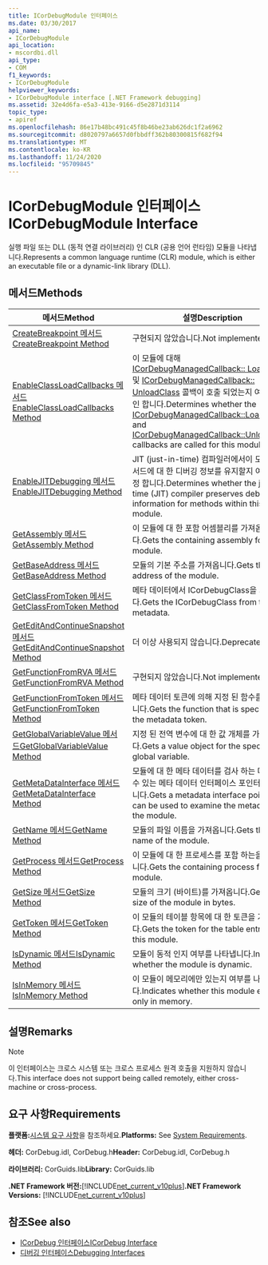 ```yaml
---
title: ICorDebugModule 인터페이스
ms.date: 03/30/2017
api_name:
- ICorDebugModule
api_location:
- mscordbi.dll
api_type:
- COM
f1_keywords:
- ICorDebugModule
helpviewer_keywords:
- ICorDebugModule interface [.NET Framework debugging]
ms.assetid: 32e4d6fa-e5a3-413e-9166-d5e2871d3114
topic_type:
- apiref
ms.openlocfilehash: 86e17b48bc491c45f8b46be23ab626dc1f2a6962
ms.sourcegitcommit: d8020797a6657d0fbbdff362b80300815f682f94
ms.translationtype: MT
ms.contentlocale: ko-KR
ms.lasthandoff: 11/24/2020
ms.locfileid: "95709845"
---
```

# <a name="icordebugmodule-interface"></a><span data-ttu-id="327e6-102">ICorDebugModule 인터페이스</span><span class="sxs-lookup"><span data-stu-id="327e6-102">ICorDebugModule Interface</span></span>

<span data-ttu-id="327e6-103">실행 파일 또는 DLL (동적 연결 라이브러리) 인 CLR (공용 언어 런타임) 모듈을 나타냅니다.</span><span class="sxs-lookup"><span data-stu-id="327e6-103">Represents a common language runtime (CLR) module, which is either an executable file or a dynamic-link library (DLL).</span></span>  
  
## <a name="methods"></a><span data-ttu-id="327e6-104">메서드</span><span class="sxs-lookup"><span data-stu-id="327e6-104">Methods</span></span>  
  
|<span data-ttu-id="327e6-105">메서드</span><span class="sxs-lookup"><span data-stu-id="327e6-105">Method</span></span>|<span data-ttu-id="327e6-106">설명</span><span class="sxs-lookup"><span data-stu-id="327e6-106">Description</span></span>|  
|------------|-----------------|  
|[<span data-ttu-id="327e6-107">CreateBreakpoint 메서드</span><span class="sxs-lookup"><span data-stu-id="327e6-107">CreateBreakpoint Method</span></span>](icordebugmodule-createbreakpoint-method.md)|<span data-ttu-id="327e6-108">구현되지 않았습니다.</span><span class="sxs-lookup"><span data-stu-id="327e6-108">Not implemented.</span></span>|  
|[<span data-ttu-id="327e6-109">EnableClassLoadCallbacks 메서드</span><span class="sxs-lookup"><span data-stu-id="327e6-109">EnableClassLoadCallbacks Method</span></span>](icordebugmodule-enableclassloadcallbacks-method.md)|<span data-ttu-id="327e6-110">이 모듈에 대해 [ICorDebugManagedCallback:: LoadClass](icordebugmanagedcallback-loadclass-method.md) 및 [ICorDebugManagedCallback:: UnloadClass](icordebugmanagedcallback-unloadclass-method.md) 콜백이 호출 되었는지 여부를 확인 합니다.</span><span class="sxs-lookup"><span data-stu-id="327e6-110">Determines whether the [ICorDebugManagedCallback::LoadClass](icordebugmanagedcallback-loadclass-method.md) and [ICorDebugManagedCallback::UnloadClass](icordebugmanagedcallback-unloadclass-method.md) callbacks are called for this module.</span></span>|  
|[<span data-ttu-id="327e6-111">EnableJITDebugging 메서드</span><span class="sxs-lookup"><span data-stu-id="327e6-111">EnableJITDebugging Method</span></span>](icordebugmodule-enablejitdebugging-method.md)|<span data-ttu-id="327e6-112">JIT (just-in-time) 컴파일러에서이 모듈의 메서드에 대 한 디버깅 정보를 유지할지 여부를 결정 합니다.</span><span class="sxs-lookup"><span data-stu-id="327e6-112">Determines whether the just-in-time (JIT) compiler preserves debugging information for methods within this module.</span></span>|  
|[<span data-ttu-id="327e6-113">GetAssembly 메서드</span><span class="sxs-lookup"><span data-stu-id="327e6-113">GetAssembly Method</span></span>](icordebugmodule-getassembly-method.md)|<span data-ttu-id="327e6-114">이 모듈에 대 한 포함 어셈블리를 가져옵니다.</span><span class="sxs-lookup"><span data-stu-id="327e6-114">Gets the containing assembly for this module.</span></span>|  
|[<span data-ttu-id="327e6-115">GetBaseAddress 메서드</span><span class="sxs-lookup"><span data-stu-id="327e6-115">GetBaseAddress Method</span></span>](icordebugmodule-getbaseaddress-method.md)|<span data-ttu-id="327e6-116">모듈의 기본 주소를 가져옵니다.</span><span class="sxs-lookup"><span data-stu-id="327e6-116">Gets the base address of the module.</span></span>|  
|[<span data-ttu-id="327e6-117">GetClassFromToken 메서드</span><span class="sxs-lookup"><span data-stu-id="327e6-117">GetClassFromToken Method</span></span>](icordebugmodule-getclassfromtoken-method.md)|<span data-ttu-id="327e6-118">메타 데이터에서 ICorDebugClass을 가져옵니다.</span><span class="sxs-lookup"><span data-stu-id="327e6-118">Gets the ICorDebugClass from the metadata.</span></span>|  
|[<span data-ttu-id="327e6-119">GetEditAndContinueSnapshot 메서드</span><span class="sxs-lookup"><span data-stu-id="327e6-119">GetEditAndContinueSnapshot Method</span></span>](icordebugmodule-geteditandcontinuesnapshot-method.md)|<span data-ttu-id="327e6-120">더 이상 사용되지 않습니다.</span><span class="sxs-lookup"><span data-stu-id="327e6-120">Deprecated.</span></span>|  
|[<span data-ttu-id="327e6-121">GetFunctionFromRVA 메서드</span><span class="sxs-lookup"><span data-stu-id="327e6-121">GetFunctionFromRVA Method</span></span>](icordebugmodule-getfunctionfromrva-method.md)|<span data-ttu-id="327e6-122">구현되지 않았습니다.</span><span class="sxs-lookup"><span data-stu-id="327e6-122">Not implemented.</span></span>|  
|[<span data-ttu-id="327e6-123">GetFunctionFromToken 메서드</span><span class="sxs-lookup"><span data-stu-id="327e6-123">GetFunctionFromToken Method</span></span>](icordebugmodule-getfunctionfromtoken-method.md)|<span data-ttu-id="327e6-124">메타 데이터 토큰에 의해 지정 된 함수를 가져옵니다.</span><span class="sxs-lookup"><span data-stu-id="327e6-124">Gets the function that is specified by the metadata token.</span></span>|  
|[<span data-ttu-id="327e6-125">GetGlobalVariableValue 메서드</span><span class="sxs-lookup"><span data-stu-id="327e6-125">GetGlobalVariableValue Method</span></span>](icordebugmodule-getglobalvariablevalue-method.md)|<span data-ttu-id="327e6-126">지정 된 전역 변수에 대 한 값 개체를 가져옵니다.</span><span class="sxs-lookup"><span data-stu-id="327e6-126">Gets a value object for the specified global variable.</span></span>|  
|[<span data-ttu-id="327e6-127">GetMetaDataInterface 메서드</span><span class="sxs-lookup"><span data-stu-id="327e6-127">GetMetaDataInterface Method</span></span>](icordebugmodule-getmetadatainterface-method.md)|<span data-ttu-id="327e6-128">모듈에 대 한 메타 데이터를 검사 하는 데 사용할 수 있는 메타 데이터 인터페이스 포인터를 가져옵니다.</span><span class="sxs-lookup"><span data-stu-id="327e6-128">Gets a metadata interface pointer that can be used to examine the metadata for the module.</span></span>|  
|[<span data-ttu-id="327e6-129">GetName 메서드</span><span class="sxs-lookup"><span data-stu-id="327e6-129">GetName Method</span></span>](icordebugmodule-getname-method.md)|<span data-ttu-id="327e6-130">모듈의 파일 이름을 가져옵니다.</span><span class="sxs-lookup"><span data-stu-id="327e6-130">Gets the file name of the module.</span></span>|  
|[<span data-ttu-id="327e6-131">GetProcess 메서드</span><span class="sxs-lookup"><span data-stu-id="327e6-131">GetProcess Method</span></span>](icordebugmodule-getprocess-method.md)|<span data-ttu-id="327e6-132">이 모듈에 대 한 프로세스를 포함 하는을 가져옵니다.</span><span class="sxs-lookup"><span data-stu-id="327e6-132">Gets the containing process for this module.</span></span>|  
|[<span data-ttu-id="327e6-133">GetSize 메서드</span><span class="sxs-lookup"><span data-stu-id="327e6-133">GetSize Method</span></span>](icordebugmodule-getsize-method.md)|<span data-ttu-id="327e6-134">모듈의 크기 (바이트)를 가져옵니다.</span><span class="sxs-lookup"><span data-stu-id="327e6-134">Gets the size of the module in bytes.</span></span>|  
|[<span data-ttu-id="327e6-135">GetToken 메서드</span><span class="sxs-lookup"><span data-stu-id="327e6-135">GetToken Method</span></span>](icordebugmodule-gettoken-method.md)|<span data-ttu-id="327e6-136">이 모듈의 테이블 항목에 대 한 토큰을 가져옵니다.</span><span class="sxs-lookup"><span data-stu-id="327e6-136">Gets the token for the table entry for this module.</span></span>|  
|[<span data-ttu-id="327e6-137">IsDynamic 메서드</span><span class="sxs-lookup"><span data-stu-id="327e6-137">IsDynamic Method</span></span>](icordebugmodule-isdynamic-method.md)|<span data-ttu-id="327e6-138">모듈이 동적 인지 여부를 나타냅니다.</span><span class="sxs-lookup"><span data-stu-id="327e6-138">Indicates whether the module is dynamic.</span></span>|  
|[<span data-ttu-id="327e6-139">IsInMemory 메서드</span><span class="sxs-lookup"><span data-stu-id="327e6-139">IsInMemory Method</span></span>](icordebugmodule-isinmemory-method.md)|<span data-ttu-id="327e6-140">이 모듈이 메모리에만 있는지 여부를 나타냅니다.</span><span class="sxs-lookup"><span data-stu-id="327e6-140">Indicates whether this module exists only in memory.</span></span>|  
  
## <a name="remarks"></a><span data-ttu-id="327e6-141">설명</span><span class="sxs-lookup"><span data-stu-id="327e6-141">Remarks</span></span>  
  
> [!NOTE]
> <span data-ttu-id="327e6-142">이 인터페이스는 크로스 시스템 또는 크로스 프로세스 원격 호출을 지원하지 않습니다.</span><span class="sxs-lookup"><span data-stu-id="327e6-142">This interface does not support being called remotely, either cross-machine or cross-process.</span></span>  
  
## <a name="requirements"></a><span data-ttu-id="327e6-143">요구 사항</span><span class="sxs-lookup"><span data-stu-id="327e6-143">Requirements</span></span>  

 <span data-ttu-id="327e6-144">**플랫폼:**[시스템 요구 사항](../../get-started/system-requirements.md)을 참조하세요.</span><span class="sxs-lookup"><span data-stu-id="327e6-144">**Platforms:** See [System Requirements](../../get-started/system-requirements.md).</span></span>  
  
 <span data-ttu-id="327e6-145">**헤더:** CorDebug.idl, CorDebug.h</span><span class="sxs-lookup"><span data-stu-id="327e6-145">**Header:** CorDebug.idl, CorDebug.h</span></span>  
  
 <span data-ttu-id="327e6-146">**라이브러리:** CorGuids.lib</span><span class="sxs-lookup"><span data-stu-id="327e6-146">**Library:** CorGuids.lib</span></span>  
  
 <span data-ttu-id="327e6-147">**.NET Framework 버전:**[!INCLUDE[net_current_v10plus](../../../../includes/net-current-v10plus-md.md)]</span><span class="sxs-lookup"><span data-stu-id="327e6-147">**.NET Framework Versions:** [!INCLUDE[net_current_v10plus](../../../../includes/net-current-v10plus-md.md)]</span></span>  
  
## <a name="see-also"></a><span data-ttu-id="327e6-148">참조</span><span class="sxs-lookup"><span data-stu-id="327e6-148">See also</span></span>

- [<span data-ttu-id="327e6-149">ICorDebug 인터페이스</span><span class="sxs-lookup"><span data-stu-id="327e6-149">ICorDebug Interface</span></span>](icordebug-interface.md)
- [<span data-ttu-id="327e6-150">디버깅 인터페이스</span><span class="sxs-lookup"><span data-stu-id="327e6-150">Debugging Interfaces</span></span>](debugging-interfaces.md)
